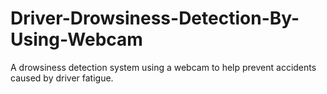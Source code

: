# Driver-Drowsiness-Detection-By-Using-Webcam
A drowsiness detection system using a webcam to help prevent accidents caused by driver fatigue.
